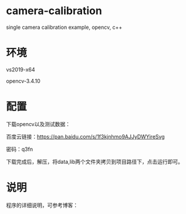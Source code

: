 # camera-calibration
single camera calibration example, opencv, c++

# 环境
vs2019-x64

opencv-3.4.10

# 配置
下载opencv以及测试数据：

百度云链接：https://pan.baidu.com/s/1f3kjnhmo9AJJyDWYireSvg

密码：q3fn

下载完成后，解压，将data,lib两个文件夹拷贝到项目路径下，点击运行即可。

# 说明
程序的详细说明，可参考博客：
